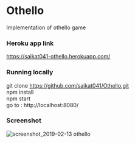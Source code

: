 # Othello
Implementation of othello game

### Heroku app link
https://saikat041-othello.herokuapp.com/

### Running locally
git clone https://github.com/saikat041/Othello.git  
npm install  
npm start  
 go to : http://localhost:8080/

### Screenshot
![screenshot_2019-02-13 othello](https://user-images.githubusercontent.com/19255785/52676080-e0623d80-2f4e-11e9-9ef1-c77cd6a789d2.png)





